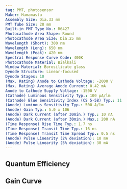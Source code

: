 ```yaml
---
tag: PMT, photosensor
Maker: Hamamastu
Assembly Size: Dia.33 mm
PMT Tube Size: 28 mm
Built-in PMT Type No.: R6427
Photocathode Area Shape: Round
Photocathode Area Size: Dia.25 mm
Wavelength (Short): 300 nm
Wavelength (Long): 650 nm
Wavelength (Peak): 420 nm
Spectral Response Curve Code: 400K
Photocathode Material: Bialkali
Window Material: Borosilicate glass
Dynode Structure: Linear-focused
Dynode Stages: 10
(Max. Rating) Anode to Cathode Voltage: -2000 V
(Max. Rating) Average Anode Current: 0.42 mA
Anode to Cathode Supply Voltage: -1500 V
(Cathode) Luminous Sensitivity Typ.: 100 μA/lm
(Cathode) Blue Sensitivity Index (CS 5-58) Typ.: 11
(Anode) Luminous Sensitivity Typ.: 500 A/lm
(Anode) Gain Typ.: 5.0 x 106
(Anode) Dark Current (after 30min.) Typ.: 10 nA
(Anode) Dark Current (after 30min.) Max.: 200 nA
(Time Response) Rise Time Typ.: 1.7 ns
(Time Response) Transit Time Typ.: 16 ns
(Time Response) Transit Time Spread Typ.: 0.5 ns
(Anode) Pulse Linearity (2% deviation): 10 mA
(Anode) Pulse Linearity (5% deviation): 30 mA
---
```

## Quantum Efficiency
## Gain Curve
